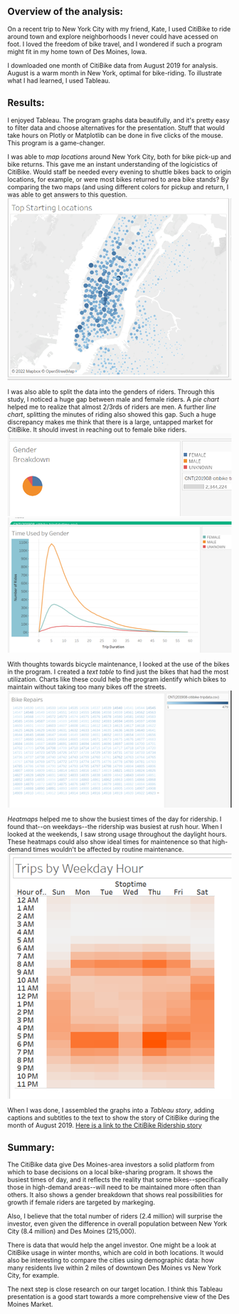 ## Overview of the analysis: 
On a recent trip to New York City with my friend, Kate, I used CitiBike to ride around town and explore neighborhoods I never could have acessed on foot. I loved the freedom of bike travel, and I wondered if such a program might fit in my home town of Des Moines, Iowa.

I downloaded one month of CitiBike data from August 2019 for analysis. August is a warm month in New York, optimal for bike-riding. To illustrate what I had learned, I used Tableau.

## Results: 
I enjoyed Tableau. The program graphs data beautifully, and it's pretty easy to filter data and choose alternatives for the presentation. Stuff that would take hours on Plotly or Matplotlib can be done in five clicks of the mouse. This program is a game-changer.

I was able to *map locations* around New York City, both for bike pick-up and bike returns. This gave me an instant understanding of the logicistics of CitiBike. Would staff be needed every evening to shuttle bikes back to origin locations, for example, or were most bikes returned to area bike stands? By comparing the two maps (and using different colors for pickup and return, I was able to get answers to this question.
![Map locations example](https://github.com/JDittes/bikesharing/blob/main/mapping.png)

I was also able to split the data into the genders of riders. Through this study, I noticed a huge gap between male and female riders. A *pie chart* helped me to realize that almost 2/3rds of riders are men. A further *line chart*, splitting the minutes of riding also showed this gap. Such a huge discrepancy makes me think that there is a large, untapped market for CitiBike. It should invest in reaching out to female bike riders. 
![Pie chart](https://github.com/JDittes/bikesharing/blob/main/pie.png)
![Line chart riders](https://github.com/JDittes/bikesharing/blob/main/gender-line.png)

With thoughts towards bicycle maintenance, I looked at the use of the bikes in the program. I created a *text table* to find just the bikes that had the most utilization. Charts like these could help the program identify which bikes to maintain without taking too many bikes off the streets.
![Text table bike usage](https://github.com/JDittes/bikesharing/blob/main/text-table.png)

*Heatmaps* helped me to show the busiest times of the day for ridership. I found that--on weekdays--the ridership was busiest at rush hour. When I looked at the weekends, I saw strong usage throughout the daylight hours. These heatmaps could also show ideal times for maintenence so that high-demand times wouldn't be affected by routine maintenance.
![Heat map main ridership times](https://github.com/JDittes/bikesharing/blob/main/heatmap.png)

When I was done, I assembled the graphs into a *Tableau story*, adding captions and subtitles to the text to show the story of CitiBike during the month of August 2019.  [Here is a link to the CitiBike Ridership story](https://public.tableau.com/views/CitiBikeData_16472989855810/CitiBikeRidership?:language=en-US&publish=yes&:display_count=n&:origin=viz_share_link)


## Summary: 
The CitiBike data give Des Moines-area investors a solid platform from which to base decisions on a local bike-sharing program. It shows the busiest times of day, and it reflects the reality that some bikes--specifically those in high-demand areas--will need to be maintained more often than others. It also shows a gender breakdown that shows real possibilities for growth if female riders are targeted by markeging.

Also, I believe that the total number of riders (2.4 million) will surprise the investor, even given the difference in overall population between New York City (8.4 million) and Des Moines (215,000).

There is data that would help the angel investor. One might be a look at CitiBike usage in winter months, which are cold in both locations. It would also be interesting to compare the cities using demographic data: how many residents live within 2 miles of downtown Des Moines vs New York City, for example.

The next step is close research on our target location. I think this Tableau presentation is a good start towards a more comprehensive view of the Des Moines Market.
